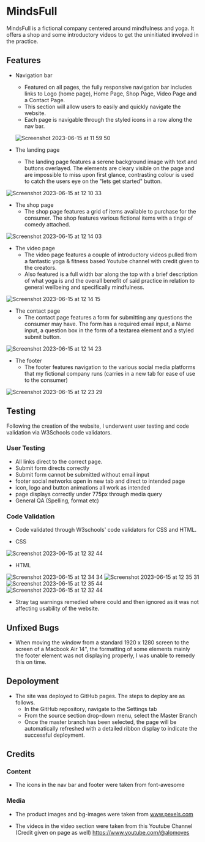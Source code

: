 

# MindsFull

MindsFull is a fictional company centered around mindfulness and yoga. It offers a shop and some introductory videos to get the uninitiated involved in the practice.

## Features

- Navigation bar
    - Featured on all pages, the fully responsive navigation bar includes links to Logo (home page), Home Page, 
    Shop Page, Video Page and a Contact Page.
    - This section will allow users to easily and quickly navigate the website.
    - Each page is navigable through the styled icons in a row along the nav bar.

    ![Screenshot 2023-06-15 at 11 59 50](https://github.com/barcodin9/CI-PROJECT-1/assets/109236559/adb227f7-c9fa-4d3b-bbc6-f5945686dffc)



- The landing page 
    - The landing page features a serene background image with text and buttons overlayed. The elements are cleary visible on the page and 
    are impossible to miss upon first glance, contrasting colour is used to catch the users eye on the "lets get started" button.

    
![Screenshot 2023-06-15 at 12 10 33](https://github.com/barcodin9/CI-PROJECT-1/assets/109236559/20fb4c91-dacb-44fb-8ab0-520ee18300fb)

- The shop page
    - The shop page features a grid of items available to purchase for the consumer. The shop features various fictional items with a tinge of comedy attached.
 
 ![Screenshot 2023-06-15 at 12 14 03](https://github.com/barcodin9/CI-PROJECT-1/assets/109236559/4d3b0ea8-3ee7-4981-9035-4a0bf4aced2d)
 
 - The video page
    - The video page features a couple of introductory videos pulled from a fantastic yoga & fitness based Youtube channel with credit given to the creators.
    - Also featured is a full width bar along the top with a brief description of what yoga is and the overall benefit of said practice in relation to general wellbeing and specifically mindfulness.

![Screenshot 2023-06-15 at 12 14 15](https://github.com/barcodin9/CI-PROJECT-1/assets/109236559/b04f1c4f-1259-44c0-9b75-d8c4110c5468)

- The contact page
    - The contact page features a form for submitting any questions the consumer may have. The form has a required email input, a Name input, a question box in the form of a textarea element and a styled submit button.

![Screenshot 2023-06-15 at 12 14 23](https://github.com/barcodin9/CI-PROJECT-1/assets/109236559/7140936b-1a0c-439d-9687-139810ca61df)

- The footer
    - The footer features navigation to the various social media platforms that my fictional company runs (carries in a new tab for ease of use to the consumer)
    
![Screenshot 2023-06-15 at 12 23 29](https://github.com/barcodin9/CI-PROJECT-1/assets/109236559/8aeedd74-cdab-4f59-95a8-ac9dc1b42d26)

## Testing

Following the creation of the website, I underwent user testing and code validation via W3Schools code validators.

### User Testing
- All links direct to the correct page.
- Submit form directs correctly
- Submit form cannot be submitted without email input
- footer social networks open in new tab and direct to intended page
- icon, logo and button animations all work as intended
- page displays correctly under 775px through media query
- General QA (Spelling, format etc)

### Code Validation
- Code validated through W3schools' code validators for CSS and HTML.

- CSS

![Screenshot 2023-06-15 at 12 32 44](https://github.com/barcodin9/CI-PROJECT-1/assets/109236559/3b2a9a86-4f1e-439f-8b7c-0c583ff581f3)


- HTML

![Screenshot 2023-06-15 at 12 34 34](https://github.com/barcodin9/CI-PROJECT-1/assets/109236559/9e9cdb45-d540-4a58-82d9-bd3e2e684d64)
![Screenshot 2023-06-15 at 12 35 31](https://github.com/barcodin9/CI-PROJECT-1/assets/109236559/c26c0ef4-2998-4c73-bb49-ecee2084f740)
![Screenshot 2023-06-15 at 12 35 44](https://github.com/barcodin9/CI-PROJECT-1/assets/109236559/ab6f8b66-1522-43f8-8664-23d8e9f4356d)
![Screenshot 2023-06-15 at 12 32 44](https://github.com/barcodin9/CI-PROJECT-1/assets/109236559/cd2fcd36-5fdb-4c8e-8cbd-133afa1f39dd)

- Stray tag warnings remedied where could and then ignored as it was not affecting usability of the website.

## Unfixed Bugs 

- When moving the window from a standard 1920 x 1280 screen to the screen of a Macbook Air 14", the formatting of some elements mainly the footer element was not displaying properly, I was unable to remedy this on time.

## Depoloyment 
- The site was deployed to GitHub pages. The steps to deploy are as follows.
    - In the GitHub repository, navigate to the Settings tab
    - From the source section drop-down menu, select the Master Branch
    - Once the master branch has been selected, the page will be automatically refreshed with a detailed ribbon display to indicate the successful deployment.

## Credits

### Content

- The icons in the nav bar and footer were taken from font-awesome


### Media 

- The product images and bg-images were taken from www.pexels.com

- The videos in the video section were taken from this Youtube Channel (Credit given on page as well) https://www.youtube.com/@alomoves



